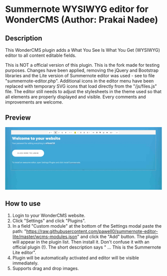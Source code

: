 # Summernote WYSIWYG editor for WonderCMS (Author: Prakai Nadee)

## Description
This WonderCMS plugin adds a What You See Is What You Get (WYSIWYG) editor to all content editable fields.

This is NOT a official version of this plugin. This is the fork made for testing purposes. 
Changes have been applied, removing the jQuery and Bootstrap libraries and the Lite version of Summernote editor was used - see to file "summernote-editor.php". Additional icons in the editor menu have been replaced with temporary SVG icons that load directly from the "/js/files.js" file. The editor still needs to adjust the stylesheets in the theme used so that all elements are properly displayed and visible. Every comments and improvements are welcome.

## Preview
![Plugin preview](/preview.jpg)

## How to use
1. Login to your WonderCMS website.
2. Click "Settings" and click "Plugins".
3. In a field "Custom module" at the bottom of the Settings modal paste the path: "https://raw.githubusercontent.com/pawell0/summernote-editor-lite/master/wcms-modules.json" and click the "Add" button. The plugin will appear in the plugin list. Then install it. Don't confuse it with an official plugin (!). The short description says " ... This is the Summernote Lite editor".
4. Plugin will be automatically activated and editor will be visible immediately.
5. Supports drag and drop images.
